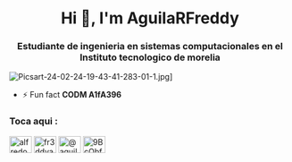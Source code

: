 <h1 align="center">Hi 🤝​, I'm AguilaRFreddy</h1>
<h3 align="center">Estudiante de ingenieria en sistemas computacionales en el Instituto tecnologico de morelia</h3>

![Picsart-24-02-24-19-43-41-283-01-1.jpg](https://i.postimg.cc/Z5V1vW6g/Picsart-24-02-24-19-43-41-283-01-1.jpg)]


- ⚡ Fun fact **CODM A1fA396**

<h3 align="left">Toca aqui :</h3>
<p align="left">
<a href="https://fb.com/alfredo aguilar" target="blank"><img align="center" src="https://raw.githubusercontent.com/rahuldkjain/github-profile-readme-generator/master/src/images/icons/Social/facebook.svg" alt="alfredo aguilar" height="30" width="40" /></a>
<a href="https://instagram.com/fr3ddyaguilar" target="blank"><img align="center" src="https://raw.githubusercontent.com/rahuldkjain/github-profile-readme-generator/master/src/images/icons/Social/instagram.svg" alt="fr3ddyaguilar" height="30" width="40" /></a>
<a href="https://www.youtube.com/c/@aguilar7239" target="blank"><img align="center" src="https://raw.githubusercontent.com/rahuldkjain/github-profile-readme-generator/master/src/images/icons/Social/youtube.svg" alt="@aguilar7239" height="30" width="40" /></a>
<a href="https://discord.gg/9BcQbfHN" target="blank"><img align="center" src="https://raw.githubusercontent.com/rahuldkjain/github-profile-readme-generator/master/src/images/icons/Social/discord.svg" alt="9BcQbfHN" height="30" width="40" /></a>
</p>
